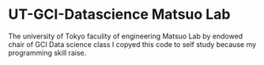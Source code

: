 # UT-GCI-Datascience Matsuo Lab

The university of Tokyo faculity of engineering Matsuo Lab by endowed chair of GCI Data science class
I copyed this code to self study because my programming skill raise.  

